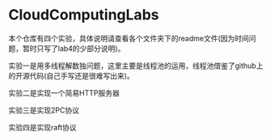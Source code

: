 # CloudComputingLabs

本个仓库有四个实验，具体说明请查看各个文件夹下的readme文件(因为时间问题，暂时只写了lab4的少部分说明)。

实验一是用多线程解数独问题，这里主要是线程池的运用，线程池借鉴了github上的开源代码(自己手写还是很难写出来)。

实验二是实现一个简易HTTP服务器

实验三是实现2PC协议

实验四是实现raft协议